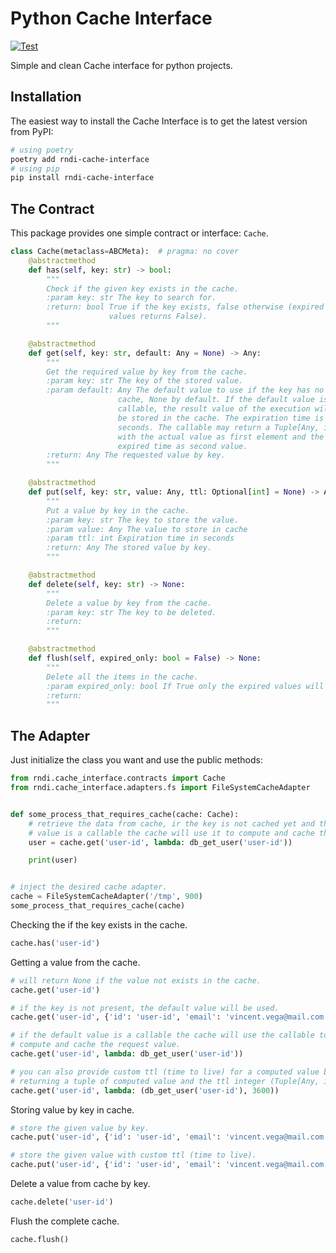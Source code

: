 # Python Cache Interface

[![Test](https://github.com/othercodes/python-cache-interface/actions/workflows/test.yml/badge.svg)](https://github.com/othercodes/python-cache-interface/actions/workflows/test.yml)

Simple and clean Cache interface for python projects.

## Installation

The easiest way to install the Cache Interface is to get the latest version from PyPI:

```bash
# using poetry
poetry add rndi-cache-interface
# using pip
pip install rndi-cache-interface
```

## The Contract

This package provides one simple contract or interface: `Cache`.

```python
class Cache(metaclass=ABCMeta):  # pragma: no cover
    @abstractmethod
    def has(self, key: str) -> bool:
        """
        Check if the given key exists in the cache.
        :param key: str The key to search for.
        :return: bool True if the key exists, false otherwise (expired
                      values returns False).
        """

    @abstractmethod
    def get(self, key: str, default: Any = None) -> Any:
        """
        Get the required value by key from the cache.
        :param key: str The key of the stored value.
        :param default: Any The default value to use if the key has no value in
                        cache, None by default. If the default value is a
                        callable, the result value of the execution will
                        be stored in the cache. The expiration time is 900
                        seconds. The callable may return a Tuple[Any, int]
                        with the actual value as first element and the desired
                        expired time as second value.
        :return: Any The requested value by key.
        """

    @abstractmethod
    def put(self, key: str, value: Any, ttl: Optional[int] = None) -> Any:
        """
        Put a value by key in the cache.
        :param key: str The key to store the value.
        :param value: Any The value to store in cache
        :param ttl: int Expiration time in seconds
        :return: Any The stored value by key.
        """

    @abstractmethod
    def delete(self, key: str) -> None:
        """
        Delete a value by key from the cache.
        :param key: str The key to be deleted.
        :return:
        """

    @abstractmethod
    def flush(self, expired_only: bool = False) -> None:
        """
        Delete all the items in the cache.
        :param expired_only: bool If True only the expired values will be deleted.
        :return:
        """
```

## The Adapter

Just initialize the class you want and use the public methods:

```python
from rndi.cache_interface.contracts import Cache
from rndi.cache_interface.adapters.fs import FileSystemCacheAdapter


def some_process_that_requires_cache(cache: Cache):
    # retrieve the data from cache, ir the key is not cached yet and the default 
    # value is a callable the cache will use it to compute and cache the value
    user = cache.get('user-id', lambda: db_get_user('user-id'))

    print(user)


# inject the desired cache adapter.
cache = FileSystemCacheAdapter('/tmp', 900)
some_process_that_requires_cache(cache)
```

Checking the if the key exists in the cache.

```python
cache.has('user-id')
```

Getting a value from the cache.

```python
# will return None if the value not exists in the cache.
cache.get('user-id')

# if the key is not present, the default value will be used.
cache.get('user-id', {'id': 'user-id', 'email': 'vincent.vega@mail.com'})

# if the default value is a callable the cache will use the callable to 
# compute and cache the request value.
cache.get('user-id', lambda: db_get_user('user-id'))

# you can also provide custom ttl (time to live) for a computed value by 
# returning a tuple of computed value and the ttl integer (Tuple[Any, int]).
cache.get('user-id', lambda: (db_get_user('user-id'), 3600))
```

Storing value by key in cache.

```python
# store the given value by key.
cache.put('user-id', {'id': 'user-id', 'email': 'vincent.vega@mail.com'})

# store the given value with custom ttl (time to live).
cache.put('user-id', {'id': 'user-id', 'email': 'vincent.vega@mail.com'}, 3600)
```

Delete a value from cache by key.

```python
cache.delete('user-id')
```

Flush the complete cache.

```python
cache.flush()
```


